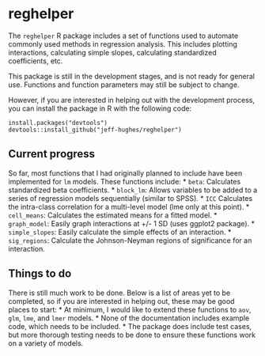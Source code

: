 <!-- README.md is generated from README.Rmd. Please edit that file -->


reghelper
=========

The `reghelper` R package includes a set of functions used to automate commonly used methods in regression analysis. This includes plotting interactions, calculating simple slopes, calculating standardized coefficients, etc.

This package is still in the development stages, and is not ready for general use. Functions and function parameters may still be subject to change.

However, if you are interested in helping out with the development process, you can install the package in R with the following code:

``` {.R}
install.packages("devtools")
devtools::install_github("jeff-hughes/reghelper")
```

Current progress
----------------

So far, most functions that I had originally planned to include have been implemented for `lm` models. These functions include: \* `beta`: Calculates standardized beta coefficients. \* `block_lm`: Allows variables to be added to a series of regression models sequentially (similar to SPSS). \* `ICC` Calculates the intra-class correlation for a multi-level model (lme only at this point). \* `cell_means`: Calculates the estimated means for a fitted model. \* `graph_model`: Easily graph interactions at +/- 1 SD (uses ggplot2 package). \* `simple_slopes`: Easily calculate the simple effects of an interaction. \* `sig_regions`: Calculate the Johnson-Neyman regions of significance for an interaction.

Things to do
------------

There is still much work to be done. Below is a list of areas yet to be completed, so if you are interested in helping out, these may be good places to start: \* At minimum, I would like to extend these functions to `aov`, `glm`, `lme`, and `lmer` models. \* None of the documentation includes example code, which needs to be included. \* The package does include test cases, but more thorough testing needs to be done to ensure these functions work on a variety of models.
